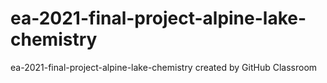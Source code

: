 # ea-2021-final-project-alpine-lake-chemistry
ea-2021-final-project-alpine-lake-chemistry created by GitHub Classroom
